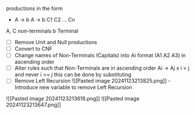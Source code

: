 productions in the form
- A -> b
  A -> b C1 C2 ... Cn

A, C non-terminals
b Terminal

- [ ] Remove Unit and Null productions
- [ ] Convert to CNF
- [ ] Change names of Non-Terminals (Capitals) into Ai format (A1 A2 A3) in ascending order
- [ ] Alter rules such that Non-Terminals are in ascending order
      Ai -> Aj x 
	      i < j and never i >= j
	  this can be done by substituting
- [ ] Remove Left Recursion
      ![[Pasted image 20241123213825.png]]
      - Introduce new variable to remove Left Recursion

![[Pasted image 20241123213618.png]]
![[Pasted image 20241123213647.png]]
